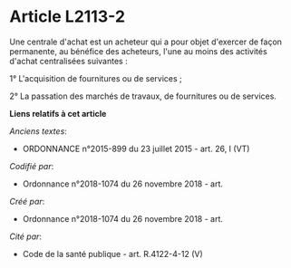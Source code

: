 # Article L2113-2

Une centrale d'achat est un acheteur qui a pour objet d'exercer de façon permanente, au bénéfice des acheteurs, l'une au
moins des activités d'achat centralisées suivantes :

1° L'acquisition de fournitures ou de services ;

2° La passation des marchés de travaux, de fournitures ou de services.

**Liens relatifs à cet article**

_Anciens textes_:

  - ORDONNANCE n°2015-899 du 23 juillet 2015 - art. 26, I (VT)

_Codifié par_:

  - Ordonnance n°2018-1074 du 26 novembre 2018 - art.

_Créé par_:

  - Ordonnance n°2018-1074 du 26 novembre 2018 - art.

_Cité par_:

  - Code de la santé publique - art. R.4122-4-12 (V)
